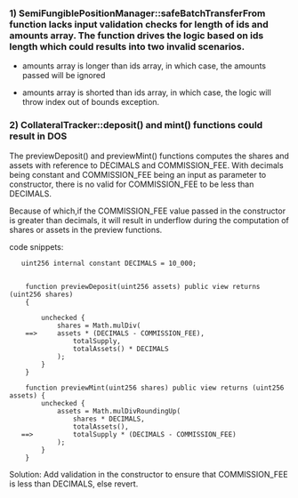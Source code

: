 ### 1) SemiFungiblePositionManager::safeBatchTransferFrom function lacks input validation checks for length of ids and amounts array. The function drives the logic based on ids length which could results into two invalid scenarios.

- amounts array is longer than ids array, in which case, the amounts passed will be ignored

- amounts array is shorted than ids array, in which case, the logic will throw index out of bounds exception. 

### 2) CollateralTracker::deposit() and mint() functions could result in DOS
The previewDeposit() and previewMint() functions computes the shares and assets 
with reference to DECIMALS and COMMISSION_FEE. With decimals being constant and COMMISSION_FEE being an input as parameter to constructor, there is no valid for COMMISSION_FEE to be less than DECIMALS.

Because of which,if the COMMISSION_FEE value passed in the constructor is greater than decimals, it will result in underflow during the computation of shares or assets in the preview functions.

code snippets:
```
   uint256 internal constant DECIMALS = 10_000;


    function previewDeposit(uint256 assets) public view returns (uint256 shares) 
    {
      
        unchecked {
            shares = Math.mulDiv(
    ==>     assets * (DECIMALS - COMMISSION_FEE),
                totalSupply,
                totalAssets() * DECIMALS
            );
        }
    } 

    function previewMint(uint256 shares) public view returns (uint256 assets) {
        unchecked {
            assets = Math.mulDivRoundingUp(
                shares * DECIMALS,
                totalAssets(),
   ==>          totalSupply * (DECIMALS - COMMISSION_FEE)
            );
        }
    }
```
Solution:
Add validation in the constructor to ensure that COMMISSION_FEE is less than DECIMALS, else revert. 
